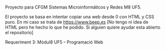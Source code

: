 Proyecto para CFGM Sistemas Microinformáticos y Redes M8 UF5.

El proyecto se basa en intentar copiar una web desde 0 con HTML y CSS puro. En mi caso se trata de https://www.beep.es
[No tengo ni idea de HTML pero he hecho lo que he podido. Si alguien quiere ayudar esta abierto el repositorio]

Requeriment 3: Mòdul8 UF5 – Programació Web
